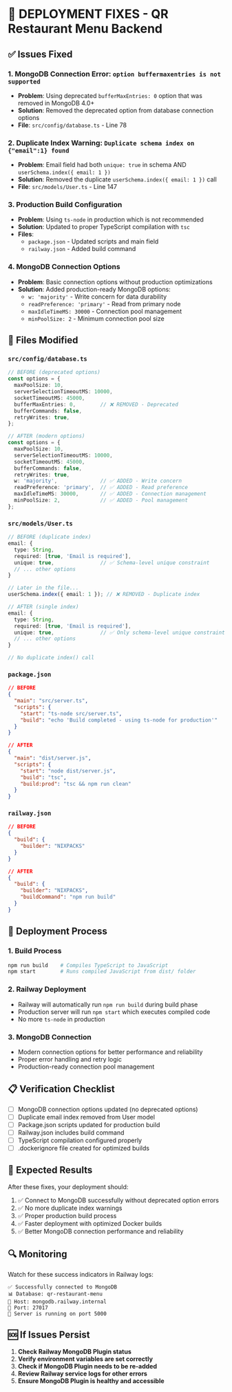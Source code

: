# 🚨 DEPLOYMENT FIXES - QR Restaurant Menu Backend

## ✅ **Issues Fixed**

### 1. **MongoDB Connection Error: `option buffermaxentries is not supported`**
- **Problem**: Using deprecated `bufferMaxEntries: 0` option that was removed in MongoDB 4.0+
- **Solution**: Removed the deprecated option from database connection options
- **File**: `src/config/database.ts` - Line 78

### 2. **Duplicate Index Warning: `Duplicate schema index on {"email":1} found`**
- **Problem**: Email field had both `unique: true` in schema AND `userSchema.index({ email: 1 })`
- **Solution**: Removed the duplicate `userSchema.index({ email: 1 })` call
- **File**: `src/models/User.ts` - Line 147

### 3. **Production Build Configuration**
- **Problem**: Using `ts-node` in production which is not recommended
- **Solution**: Updated to proper TypeScript compilation with `tsc`
- **Files**: 
  - `package.json` - Updated scripts and main field
  - `railway.json` - Added build command

### 4. **MongoDB Connection Options**
- **Problem**: Basic connection options without production optimizations
- **Solution**: Added production-ready MongoDB options:
  - `w: 'majority'` - Write concern for data durability
  - `readPreference: 'primary'` - Read from primary node
  - `maxIdleTimeMS: 30000` - Connection pool management
  - `minPoolSize: 2` - Minimum connection pool size

## 🔧 **Files Modified**

### `src/config/database.ts`
```typescript
// BEFORE (deprecated options)
const options = {
  maxPoolSize: 10,
  serverSelectionTimeoutMS: 10000,
  socketTimeoutMS: 45000,
  bufferMaxEntries: 0,        // ❌ REMOVED - Deprecated
  bufferCommands: false,
  retryWrites: true,
};

// AFTER (modern options)
const options = {
  maxPoolSize: 10,
  serverSelectionTimeoutMS: 10000,
  socketTimeoutMS: 45000,
  bufferCommands: false,
  retryWrites: true,
  w: 'majority',              // ✅ ADDED - Write concern
  readPreference: 'primary',  // ✅ ADDED - Read preference
  maxIdleTimeMS: 30000,       // ✅ ADDED - Connection management
  minPoolSize: 2,             // ✅ ADDED - Pool management
};
```

### `src/models/User.ts`
```typescript
// BEFORE (duplicate index)
email: {
  type: String,
  required: [true, 'Email is required'],
  unique: true,               // ✅ Schema-level unique constraint
  // ... other options
}

// Later in the file...
userSchema.index({ email: 1 }); // ❌ REMOVED - Duplicate index

// AFTER (single index)
email: {
  type: String,
  required: [true, 'Email is required'],
  unique: true,               // ✅ Only schema-level unique constraint
  // ... other options
}

// No duplicate index() call
```

### `package.json`
```json
// BEFORE
{
  "main": "src/server.ts",
  "scripts": {
    "start": "ts-node src/server.ts",
    "build": "echo 'Build completed - using ts-node for production'"
  }
}

// AFTER
{
  "main": "dist/server.js",
  "scripts": {
    "start": "node dist/server.js",
    "build": "tsc",
    "build:prod": "tsc && npm run clean"
  }
}
```

### `railway.json`
```json
// BEFORE
{
  "build": {
    "builder": "NIXPACKS"
  }
}

// AFTER
{
  "build": {
    "builder": "NIXPACKS",
    "buildCommand": "npm run build"
  }
}
```

## 🚀 **Deployment Process**

### 1. **Build Process**
```bash
npm run build    # Compiles TypeScript to JavaScript
npm start        # Runs compiled JavaScript from dist/ folder
```

### 2. **Railway Deployment**
- Railway will automatically run `npm run build` during build phase
- Production server will run `npm start` which executes compiled code
- No more `ts-node` in production

### 3. **MongoDB Connection**
- Modern connection options for better performance and reliability
- Proper error handling and retry logic
- Production-ready connection pool management

## 📋 **Verification Checklist**

- [ ] MongoDB connection options updated (no deprecated options)
- [ ] Duplicate email index removed from User model
- [ ] Package.json scripts updated for production build
- [ ] Railway.json includes build command
- [ ] TypeScript compilation configured properly
- [ ] .dockerignore file created for optimized builds

## 🎯 **Expected Results**

After these fixes, your deployment should:
1. ✅ Connect to MongoDB successfully without deprecated option errors
2. ✅ No more duplicate index warnings
3. ✅ Proper production build process
4. ✅ Faster deployment with optimized Docker builds
5. ✅ Better MongoDB connection performance and reliability

## 🔍 **Monitoring**

Watch for these success indicators in Railway logs:
```
✅ Successfully connected to MongoDB
📊 Database: qr-restaurant-menu
🔗 Host: mongodb.railway.internal
🚪 Port: 27017
🚀 Server is running on port 5000
```

## 🆘 **If Issues Persist**

1. **Check Railway MongoDB Plugin status**
2. **Verify environment variables are set correctly**
3. **Check if MongoDB Plugin needs to be re-added**
4. **Review Railway service logs for other errors**
5. **Ensure MongoDB Plugin is healthy and accessible**
